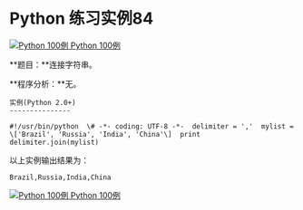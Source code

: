 Python 练习实例84
=============

 [![Python 100例](../images/up.gif) Python 100例](python-100-examples.html)

**题目：**连接字符串。

**程序分析：**无。
```
实例(Python 2.0+)
---------------

#!/usr/bin/python  \# -*- coding: UTF-8 -*-  delimiter = ','  mylist = \['Brazil', 'Russia', 'India', 'China'\]  print  delimiter.join(mylist)
```
以上实例输出结果为：
```
Brazil,Russia,India,China
```
 [![Python 100例](../images/up.gif) Python 100例](python-100-examples.html)